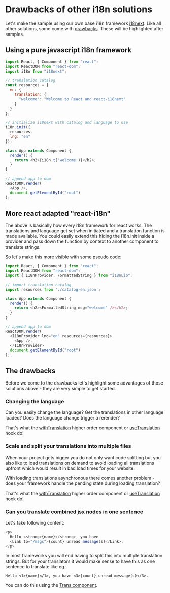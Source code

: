 # Drawbacks of other i18n solutions

Let's make the sample using our own base i18n framework [i18next](https://i18next.com). Like all other solutions, some come with [drawbacks](the-drawbacks-of-other-i18n-solutions.md#the-drawbacks). These will be highlighted after samples.

## Using a pure javascript i18n framework

```javascript
import React, { Component } from "react";
import ReactDOM from "react-dom";
import i18n from "i18next";

// translation catalog
const resources = {
  en: {
    translation: {
      "welcome": "Welcome to React and react-i18next"
    }
  }
};

// initialize i18next with catalog and language to use
i18n.init({
  resources,
  lng: "en"
});

class App extends Component {
  render() {
    return <h2>{i18n.t('welcome')}</h2>;
  }
}

// append app to dom
ReactDOM.render(
  <App />,
  document.getElementById("root")
);
```

## More react adapted "react-i18n"

The above is basically how every i18n framework for react works. The translations and language get set when initiated and a translation function is made available. You could easily extend this hiding the i18n.init inside a provider and pass down the function by context to another component to translate strings.

So let's make this more visible with some pseudo code:

```javascript
import React, { Component } from "react";
import ReactDOM from "react-dom";
import { I18nProvider, FormattedString } from "i18nLib";

// import translation catalog
import resources from './catalog-en.json';

class App extends Component {
  render() {
    return <h2><FormattedString msg="welcome" /></h2>;
  }
}

// append app to dom
ReactDOM.render(
  <I18nProvider lng="en" resources={resources}>
    <App />,
  </I18nProvider>
  document.getElementById("root")
);
```

## The drawbacks

Before we come to the drawbacks let's highlight some advantages of those solutions above - they are very simple to get started.

### Changing the language

Can you easily change the language? Get the translations in other language loaded? Does the language change trigger a rerender?

That's what the [withTranslation](../latest/withtranslation-hoc.md) higher order component or [useTranslation](../latest/usetranslation-hook.md) hook do!

### Scale and split your translations into multiple files

When your project gets bigger you do not only want code splitting but you also like to load translations on demand to avoid loading all translations upfront which would result in bad load times for your website.

With loading translations asynchronous there comes another problem - does your framework handle the pending state during loading translation?

That's what the [withTranslation](../latest/withtranslation-hoc.md) higher order component or [useTranslation](../latest/usetranslation-hook.md) hook do!

### Can you translate combined jsx nodes in one sentence

Let's take following content:

```javascript
<p>
  Hello <strong>{name}</strong>, you have 
  <Link to="/msgs">{count} unread message(s)</Link>.
</p>
```

In most frameworks you will end having to split this into multiple translation strings. But for your translators it would make sense to have this as one sentence to translate like eg.:

```text
Hello <1>{name}</1>, you have <3>{count} unread message(s)</3>.
```

You can do this using the [Trans component](../latest/trans-component.md).

